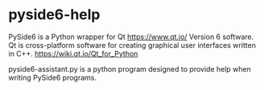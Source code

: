 # pyside6-help

PySide6 is a Python wrapper for Qt https://www.qt.io/ Version 6 software. Qt is cross-platform software for creating graphical user interfaces written in C++. https://wiki.qt.io/Qt_for_Python

pyside6-assistant.py is a python program designed to provide help when writing PySide6 programs.

